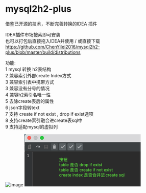 # mysql2h2-plus
借鉴已开源的技术，不断完善转换的IDEA 插件

IDEA插件市场搜索即可安装  
也可以打包后直接拖入IDEA并使用 / 或直接下载 https://github.com/ChenYilei2016/mysql2h2-plus/blob/master/build/distributions

功能:  
1 mysql 转换 h2表结构  
2 兼容索引外部create Index方式  
3 兼容索引表中携带方式  
3 兼容没有分号的情况  
4 兼容h2索引名唯一性  
5 去除create表后的属性  
6 json字段转text  
7 支持 create if not exist , drop if exist选项  
8 支持create索引融合进create表sql中  
9 支持适配mysql的虚拟列  

![image](https://user-images.githubusercontent.com/31011150/190112719-871a14fc-82fc-45fe-a21d-5a4e6a1f0365.png)
![img.png](img.png)